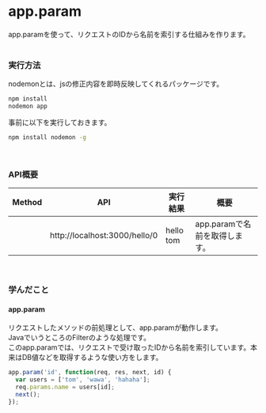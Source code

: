 # app.param
app.paramを使って、リクエストのIDから名前を索引する仕組みを作ります。  
<br>

### 実行方法
nodemonとは、jsの修正内容を即時反映してくれるパッケージです。
```sh 
npm install
nodemon app
```

事前に以下を実行しておきます。  
```sh
npm install nodemon -g
```
<br>

### API概要
| Method | API                             | 実行結果                          | 概要                 |
| ------ | ------------------------------- | ----------------------------- | ------------------ |
|        | http://localhost:3000/hello/0          | hello tom                   |  app.paramで名前を取得します。                  |
<br>

### 学んだこと
#### app.param
リクエストしたメソッドの前処理として、app.paramが動作します。  
JavaでいうところのFilterのような処理です。  
このapp.paramでは、リクエストで受け取ったIDから名前を索引しています。本来はDB値などを取得するような使い方をします。  
```javascript
app.param('id', function(req, res, next, id) {
  var users = ['tom', 'wawa', 'hahaha'];
  req.params.name = users[id];
  next();
});

```
<br>


